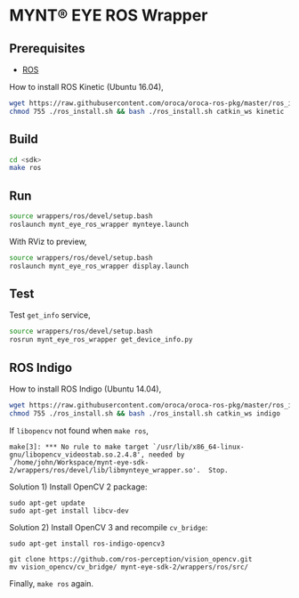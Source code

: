 # MYNT® EYE ROS Wrapper

## Prerequisites

* [ROS](http://www.ros.org/)

How to install ROS Kinetic (Ubuntu 16.04),

```bash
wget https://raw.githubusercontent.com/oroca/oroca-ros-pkg/master/ros_install.sh && \
chmod 755 ./ros_install.sh && bash ./ros_install.sh catkin_ws kinetic
```

## Build

```bash
cd <sdk>
make ros
```

## Run

```bash
source wrappers/ros/devel/setup.bash
roslaunch mynt_eye_ros_wrapper mynteye.launch
```

With RViz to preview,

```bash
source wrappers/ros/devel/setup.bash
roslaunch mynt_eye_ros_wrapper display.launch
```

## Test

Test `get_info` service,

```bash
source wrappers/ros/devel/setup.bash
rosrun mynt_eye_ros_wrapper get_device_info.py
```

## ROS Indigo

How to install ROS Indigo (Ubuntu 14.04),

```bash
wget https://raw.githubusercontent.com/oroca/oroca-ros-pkg/master/ros_install.sh && \
chmod 755 ./ros_install.sh && bash ./ros_install.sh catkin_ws indigo
```

If `libopencv` not found when `make ros`,

    make[3]: *** No rule to make target `/usr/lib/x86_64-linux-gnu/libopencv_videostab.so.2.4.8', needed by `/home/john/Workspace/mynt-eye-sdk-2/wrappers/ros/devel/lib/libmynteye_wrapper.so'.  Stop.

Solution 1) Install OpenCV 2 package:

```
sudo apt-get update
sudo apt-get install libcv-dev
```

Solution 2) Install OpenCV 3 and recompile `cv_bridge`:

```
sudo apt-get install ros-indigo-opencv3

git clone https://github.com/ros-perception/vision_opencv.git
mv vision_opencv/cv_bridge/ mynt-eye-sdk-2/wrappers/ros/src/
```

Finally, `make ros` again.

<!--
rosdep update
rosdep install --from-paths src --ignore-src --rosdistro $ROS_DISTRO -y
-->
